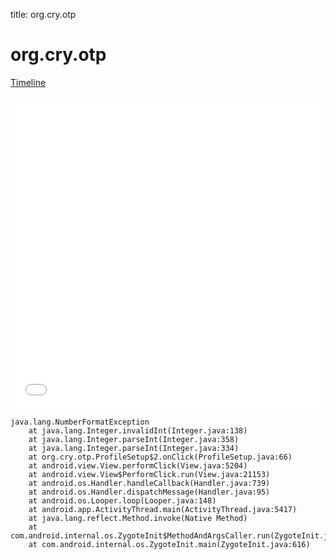 title: org.cry.otp

# org.cry.otp

[Timeline](./vis-timeline.html)

<iframe src="./vis-timeline.html" width="100%" height="500px" style="border:none;"></iframe>

```
java.lang.NumberFormatException
	at java.lang.Integer.invalidInt(Integer.java:138)
	at java.lang.Integer.parseInt(Integer.java:358)
	at java.lang.Integer.parseInt(Integer.java:334)
	at org.cry.otp.ProfileSetup$2.onClick(ProfileSetup.java:66)
	at android.view.View.performClick(View.java:5204)
	at android.view.View$PerformClick.run(View.java:21153)
	at android.os.Handler.handleCallback(Handler.java:739)
	at android.os.Handler.dispatchMessage(Handler.java:95)
	at android.os.Looper.loop(Looper.java:148)
	at android.app.ActivityThread.main(ActivityThread.java:5417)
	at java.lang.reflect.Method.invoke(Native Method)
	at com.android.internal.os.ZygoteInit$MethodAndArgsCaller.run(ZygoteInit.java:726)
	at com.android.internal.os.ZygoteInit.main(ZygoteInit.java:616)

```



